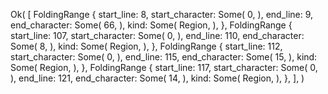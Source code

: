 Ok(
    [
        FoldingRange {
            start_line: 8,
            start_character: Some(
                0,
            ),
            end_line: 9,
            end_character: Some(
                66,
            ),
            kind: Some(
                Region,
            ),
        },
        FoldingRange {
            start_line: 107,
            start_character: Some(
                0,
            ),
            end_line: 110,
            end_character: Some(
                8,
            ),
            kind: Some(
                Region,
            ),
        },
        FoldingRange {
            start_line: 112,
            start_character: Some(
                0,
            ),
            end_line: 115,
            end_character: Some(
                15,
            ),
            kind: Some(
                Region,
            ),
        },
        FoldingRange {
            start_line: 117,
            start_character: Some(
                0,
            ),
            end_line: 121,
            end_character: Some(
                14,
            ),
            kind: Some(
                Region,
            ),
        },
    ],
)